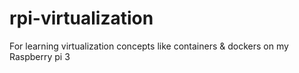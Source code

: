 # rpi-virtualization
For learning virtualization concepts like containers &amp; dockers on my Raspberry pi 3
